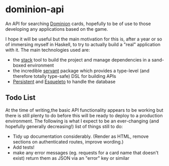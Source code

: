 # dominion-api

An API for searching [Dominion](https://en.wikipedia.org/wiki/Dominion_(card_game)) cards, hopefully to be of use to those developing any applications based on the game.

I hope it will be useful but the main motivation for this is, after a year or so of immersing myself in Haskell, to try to actually build a "real" application with it. The main technologies used are:
- the [stack](https://docs.haskellstack.org/en/stable/README/) tool to build the project and manage dependencies in a sand-boxed environment
- the incredible [servant](https://haskell-servant.readthedocs.io/en/stable/index.html) package which provides a type-level (and therefore totally type-safe) DSL for building APIs
- [Persistent](https://www.yesodweb.com/book/persistent) and [Esqueleto](https://www.stackage.org/package/esqueleto) to handle the database


## Todo List

At the time of writing,the basic API functionality appears to be working but there is still plenty to do before this will be ready to deploy to a production environment. The following is what I expect to be an ever-changing (and hopefully generally decreasing!) list of things still to do:


- Tidy up documentation considerably. (Render as HTML, remove sections on authenticated routes, improve wording.)
- Add tests!
- make any error messages (eg. requests for a card name that doesn't exist) return them as JSON via an "error" key or similar
